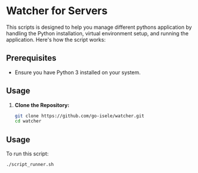 # Watcher for Servers

This scripts is designed to help you manage different pythons application by handling the Python installation, virtual environment setup, and running the application. Here's how the script works:

## Prerequisites

- Ensure you have Python 3 installed on your system.

## Usage

1. **Clone the Repository:**

   ```bash
   git clone https://github.com/go-isele/watcher.git
   cd watcher

## Usage
To run this script:
```bash
./script_runner.sh

